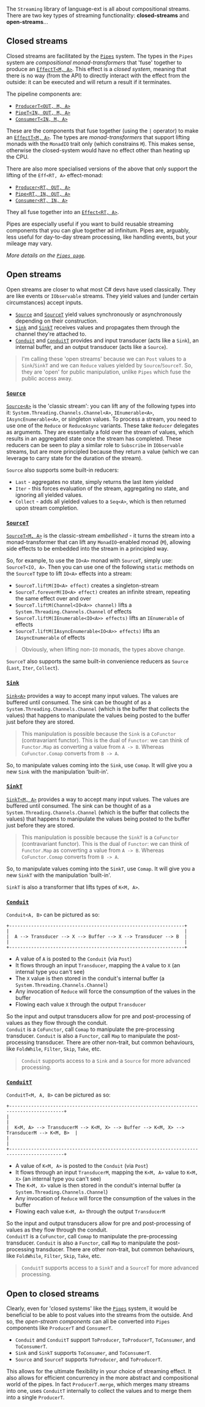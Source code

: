 The `Streaming` library of language-ext is all about compositional streams.  There are two key types of streaming
functionality: **closed-streams** and **open-streams**...

## Closed streams

Closed streams are facilitated by the [`Pipes`](Pipes) system.  The types in the `Pipes` system are _compositional
monad-transformers_ that 'fuse' together to produce an [`EffectT<M, A>`](Pipes/EffectT).  This effect is a _closed system_,
meaning that there is no way (from the API) to directly interact with the effect from the outside: it can be executed
and will return a result if it terminates.

The pipeline components are:

* [`ProducerT<OUT, M, A>`](Pipes/ProducerT)
* [`PipeT<IN, OUT, M, A>`](Pipes/PipeT)
* [`ConsumerT<IN, M, A>`](Pipes/ConsumerT)

These are the components that fuse together (using the `|` operator) to make an [`EffectT<M, A>`](Pipes/EffectT).  The
types are _monad-transformers_ that support lifting monads with the `MonadIO` trait only (which constrains `M`).  This 
makes sense, otherwise the closed-system would have no effect other than heating up the CPU.

There are also more specialised versions of the above that only support the lifting of the `Eff<RT, A>` effect-monad:

* [`Producer<RT, OUT, A>`](Pipes/Producer)
* [`Pipe<RT, IN, OUT, A>`](Pipes/Pipe)
* [`Consumer<RT, IN, A>`](Pipes/Consumer)

They all fuse together into an [`Effect<RT, A>`](Pipes/Effect).

Pipes are especially useful if you want to build reusable streaming components that you can glue together ad infinitum.
Pipes are, arguably, less useful for day-to-day stream processing, like handling events, but your mileage may vary.

_More details on the [`Pipes page`](Pipes)._

## Open streams

Open streams are closer to what most C# devs have used classically.  They are like events or `IObservable` streams.
They yield values and (under certain circumstances) accept inputs.

* [`Source`](Source) and [`SourceT`](SourceT) yield values synchronously or asynchronously depending on their construction.
* [`Sink`](Sink) and [`SinkT`](SinkT) receives values and propagates them through the channel they're attached to.
* [`Conduit`](Conduit) and [`ConduitT`](ConduitT) provides and input transducer (acts like a `Sink`), an internal buffer, and an output transducer (acts like a `Source`). 

> I'm calling these 'open streams' because we can `Post` values to a `Sink`/`SinkT` and we can `Reduce` values yielded by
> `Source`/`SourceT`.  So, they are 'open' for public manipulation, unlike `Pipes` which fuse the public access away.

### [`Source`](Source)

[`Source<A>`](Source) is the 'classic stream': you can lift any of the following types into it: `System.Threading.Channels.Channel<A>`,
`IEnumerable<A>`, `IAsyncEnumerable<A>`, or singleton values.  To process a stream, you need to use one of the `Reduce`
or `ReduceAsync` variants.  These take `Reducer` delegates as arguments.  They are essentially a fold over the stream of
values, which results in an aggregated state once the stream has completed.  These reducers can be seen to play a similar
role to `Subscribe` in `IObservable` streams, but are more principled because they return a value (which we can leverage
to carry state for the duration of the stream).

`Source` also supports some built-in reducers:

* `Last` - aggregates no state, simply returns the last item yielded
* `Iter` - this forces evaluation of the stream, aggregating no state, and ignoring all yielded values.
* `Collect` - adds all yielded values to a `Seq<A>`, which is then returned upon stream completion.

### [`SourceT`](SourceT)

[`SourceT<M, A>`](SourceT) is the classic-stream _embellished_ - it turns the stream into a monad-transformer that can
lift any `MonadIO`-enabled monad (`M`), allowing side effects to be embedded into the stream in a principled way.

So, for example, to use the `IO<A>` monad with `SourceT`, simply use: `SourceT<IO, A>`.  Then you can use one of the
following `static` methods on the `SourceT` type to lift `IO<A>` effects into a stream:

* `SourceT.liftM(IO<A> effect)` creates a singleton-stream
* `SourceT.foreverM(IO<A> effect)` creates an infinite stream, repeating the same effect over and over
* `SourceT.liftM(Channel<IO<A>> channel)` lifts a `System.Threading.Channels.Channel` of effects
* `SourceT.liftM(IEnumerable<IO<A>> effects)` lifts an `IEnumerable` of effects
* `SourceT.liftM(IAsyncEnumerable<IO<A>> effects)` lifts an `IAsyncEnumerable` of effects

> Obviously, when lifting non-`IO` monads, the types above change.

`SourceT` also supports the same built-in convenience reducers as `Source` (`Last`, `Iter`, `Collect`).

### [`Sink`](Sink)

[`Sink<A>`](Sink) provides a way to accept many input values.  The values are buffered until consumed.  The sink can be 
thought of as a `System.Threading.Channels.Channel` (which is the buffer that collects the values) that happens to 
manipulate the values being posted to the buffer just before they are stored.  

> This manipulation is possible because the `Sink` is a `CoFunctor` (contravariant functor).  This is the dual of `Functor`: 
we can think of `Functor.Map` as converting a value from `A -> B`.  Whereas `CoFunctor.Comap` converts from `B -> A`.  

So, to manipulate values coming into the `Sink`, use `Comap`.  It will give you a new `Sink` with the manipulation 'built-in'.

### [`SinkT`](SinkT)

[`SinkT<M, A>`](SinkT) provides a way to accept many input values.  The values are buffered until consumed.  The sink can 
be thought of as a `System.Threading.Channels.Channel` (which is the buffer that collects the values) that happens to 
manipulate the values being posted to the buffer just before they are stored.

> This manipulation is possible because the `SinkT` is a `CoFunctor` (contravariant functor).  This is the dual of `Functor`:
we can think of `Functor.Map` as converting a value from `A -> B`.  Whereas `CoFunctor.Comap` converts from `B -> A`.

So, to manipulate values coming into the `SinkT`, use `Comap`.  It will give you a new `SinkT` with the manipulation 'built-in'.

`SinkT` is also a transformer that lifts types of `K<M, A>`.

### [`Conduit`](Conduit)

`Conduit<A, B>` can be pictured as so:

    +----------------------------------------------------------------+
    |                                                                |
    |  A --> Transducer --> X --> Buffer --> X --> Transducer --> B  |
    |                                                                |
    +----------------------------------------------------------------+

* A value of `A` is posted to the `Conduit` (via `Post`)
* It flows through an input `Transducer`, mapping the `A` value to `X` (an internal type you can't see)
* The `X` value is then stored in the conduit's internal buffer (a `System.Threading.Channels.Channel`)
* Any invocation of `Reduce` will force the consumption of the values in the buffer
* Flowing each value `X` through the output `Transducer`

So the input and output transducers allow for pre and post-processing of values as they flow through the conduit.  
`Conduit` is a `CoFunctor`, call `Comap` to manipulate the pre-processing transducer. `Conduit` is also a `Functor`, call
`Map` to manipulate the post-processing transducer.  There are other non-trait, but common behaviours, like `FoldWhile`,
`Filter`, `Skip`, `Take`, etc.

> `Conduit` supports access to a `Sink` and a `Source` for more advanced processing.

### [`ConduitT`](Conduit)

`ConduitT<M, A, B>` can be pictured as so:

    +------------------------------------------------------------------------------------------+
    |                                                                                          |
    |  K<M, A> --> TransducerM --> K<M, X> --> Buffer --> K<M, X> --> TransducerM --> K<M, B>  |
    |                                                                                          |
    +------------------------------------------------------------------------------------------+

* A value of `K<M, A>` is posted to the `Conduit` (via `Post`)
* It flows through an input `TransducerM`, mapping the `K<M, A>` value to `K<M, X>` (an internal type you can't see)
* The `K<M, X>` value is then stored in the conduit's internal buffer (a `System.Threading.Channels.Channel`)
* Any invocation of `Reduce` will force the consumption of the values in the buffer
* Flowing each value `K<M, A>` through the output `TransducerM`

So the input and output transducers allow for pre and post-processing of values as they flow through the conduit.  
`ConduitT` is a `CoFunctor`, call `Comap` to manipulate the pre-processing transducer. `Conduit` is also a `Functor`, call
`Map` to manipulate the post-processing transducer.  There are other non-trait, but common behaviours, like `FoldWhile`,
`Filter`, `Skip`, `Take`, etc.

> `ConduitT` supports access to a `SinkT` and a `SourceT` for more advanced processing.

## Open to closed streams

Clearly, even for 'closed systems' like the [`Pipes`](Pipes) system, it would be beneficial to be able to post values
into the streams from the outside.  And so, the _open-stream components_ can all be converted into `Pipes` components
like `ProducerT` and `ConsumerT`.

* `Conduit` and `ConduitT` support `ToProducer`, `ToProducerT`, `ToConsumer`, and `ToConsumerT`.
* `Sink` and `SinkT` supports `ToConsumer`, and `ToConsumerT`.
* `Source` and `SourceT` supports `ToProducer`, and `ToProducerT`.

This allows for the ultimate flexibility in your choice of streaming effect. It also allows for efficient concurrency in
the more abstract and compositional world of the pipes. In fact `ProducerT.merge`, which merges many streams into one,
uses `ConduitT` internally to collect the values and to merge them into a single `ProducerT`.